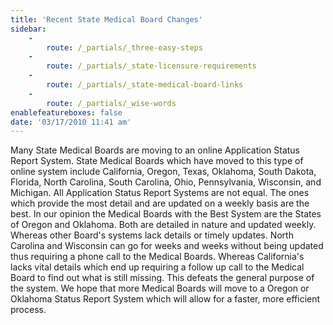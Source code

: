 ```yaml
---
title: 'Recent State Medical Board Changes'
sidebar:
    -
        route: /_partials/_three-easy-steps
    -
        route: /_partials/_state-licensure-requirements
    -
        route: /_partials/_state-medical-board-links
    -
        route: /_partials/_wise-words
enablefeatureboxes: false
date: '03/17/2010 11:41 am'
---
```


<p>Many State Medical Boards are moving to an online Application Status Report System. State Medical Boards which have moved to this type of online system include California, Oregon, Texas, Oklahoma, South Dakota, Florida, North Carolina, South Carolina, Ohio, Pennsylvania, Wisconsin, and Michigan. All Application Status Report Systems are not equal. The ones which provide the most detail and are updated on a weekly basis are the best. In our opinion the Medical Boards with the Best System are the States of Oregon and Oklahoma. Both are detailed in nature and updated weekly. Whereas other Board's systems lack details or timely updates. North Carolina and Wisconsin can go for weeks and weeks without being updated thus requiring a phone call to the Medical Boards. Whereas California's lacks vital details which end up requiring a follow up call to the Medical Board to find out what is still missing. This defeats the general purpose of the system. We hope that more Medical Boards will move to a Oregon or Oklahoma Status Report System which will allow for a faster, more efficient process.</p>